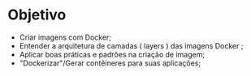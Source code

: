 # Objetivo
- Criar imagens com Docker;
- Entender a arquitetura de camadas ( layers ) das imagens Docker ;
- Aplicar boas práticas e padrões na criação de imagem;
- "Dockerizar"/Gerar contêineres para suas aplicações;
